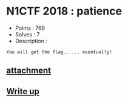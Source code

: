 # N1CTF 2018 : patience

- Points : 769
- Solves : 7
- Description :
```
You will get the flag...... eventually!
```

## [attachment](patience.7z)

## [Write up](writeup.md)
